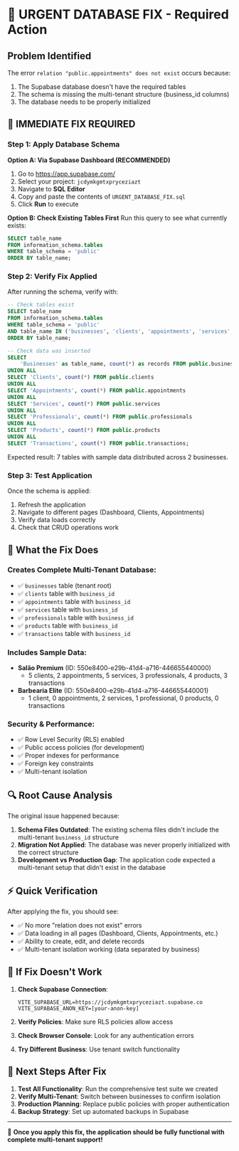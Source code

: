 # 🚨 URGENT DATABASE FIX - Required Action

## Problem Identified

The error `relation "public.appointments" does not exist` occurs because:

1. The Supabase database doesn't have the required tables
2. The schema is missing the multi-tenant structure (business_id columns)
3. The database needs to be properly initialized

## 🔧 IMMEDIATE FIX REQUIRED

### Step 1: Apply Database Schema

**Option A: Via Supabase Dashboard (RECOMMENDED)**

1. Go to https://app.supabase.com/
2. Select your project: `jcdymkgmtxpryceziazt`
3. Navigate to **SQL Editor**
4. Copy and paste the contents of `URGENT_DATABASE_FIX.sql`
5. Click **Run** to execute

**Option B: Check Existing Tables First**
Run this query to see what currently exists:

```sql
SELECT table_name
FROM information_schema.tables
WHERE table_schema = 'public'
ORDER BY table_name;
```

### Step 2: Verify Fix Applied

After running the schema, verify with:

```sql
-- Check tables exist
SELECT table_name
FROM information_schema.tables
WHERE table_schema = 'public'
AND table_name IN ('businesses', 'clients', 'appointments', 'services', 'professionals', 'products', 'transactions')
ORDER BY table_name;

-- Check data was inserted
SELECT
    'Businesses' as table_name, count(*) as records FROM public.businesses
UNION ALL
SELECT 'Clients', count(*) FROM public.clients
UNION ALL
SELECT 'Appointments', count(*) FROM public.appointments
UNION ALL
SELECT 'Services', count(*) FROM public.services
UNION ALL
SELECT 'Professionals', count(*) FROM public.professionals
UNION ALL
SELECT 'Products', count(*) FROM public.products
UNION ALL
SELECT 'Transactions', count(*) FROM public.transactions;
```

Expected result: 7 tables with sample data distributed across 2 businesses.

### Step 3: Test Application

Once the schema is applied:

1. Refresh the application
2. Navigate to different pages (Dashboard, Clients, Appointments)
3. Verify data loads correctly
4. Check that CRUD operations work

## 🎯 What the Fix Does

### Creates Complete Multi-Tenant Database:

- ✅ `businesses` table (tenant root)
- ✅ `clients` table with `business_id`
- ✅ `appointments` table with `business_id`
- ✅ `services` table with `business_id`
- ✅ `professionals` table with `business_id`
- ✅ `products` table with `business_id`
- ✅ `transactions` table with `business_id`

### Includes Sample Data:

- **Salão Premium** (ID: 550e8400-e29b-41d4-a716-446655440000)
  - 5 clients, 2 appointments, 5 services, 3 professionals, 4 products, 3 transactions
- **Barbearia Elite** (ID: 550e8400-e29b-41d4-a716-446655440001)
  - 1 client, 0 appointments, 2 services, 1 professional, 0 products, 0 transactions

### Security & Performance:

- ✅ Row Level Security (RLS) enabled
- ✅ Public access policies (for development)
- ✅ Proper indexes for performance
- ✅ Foreign key constraints
- ✅ Multi-tenant isolation

## 🔍 Root Cause Analysis

The original issue happened because:

1. **Schema Files Outdated**: The existing schema files didn't include the multi-tenant `business_id` structure
2. **Migration Not Applied**: The database was never properly initialized with the correct structure
3. **Development vs Production Gap**: The application code expected a multi-tenant setup that didn't exist in the database

## ⚡ Quick Verification

After applying the fix, you should see:

- ✅ No more "relation does not exist" errors
- ✅ Data loading in all pages (Dashboard, Clients, Appointments, etc.)
- ✅ Ability to create, edit, and delete records
- ✅ Multi-tenant isolation working (data separated by business)

## 🚨 If Fix Doesn't Work

1. **Check Supabase Connection**:

   ```
   VITE_SUPABASE_URL=https://jcdymkgmtxpryceziazt.supabase.co
   VITE_SUPABASE_ANON_KEY=[your-anon-key]
   ```

2. **Verify Policies**: Make sure RLS policies allow access
3. **Check Browser Console**: Look for any authentication errors
4. **Try Different Business**: Use tenant switch functionality

## 🎯 Next Steps After Fix

1. **Test All Functionality**: Run the comprehensive test suite we created
2. **Verify Multi-Tenant**: Switch between businesses to confirm isolation
3. **Production Planning**: Replace public policies with proper authentication
4. **Backup Strategy**: Set up automated backups in Supabase

---

🚀 **Once you apply this fix, the application should be fully functional with complete multi-tenant support!**
